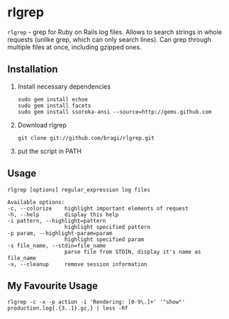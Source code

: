 rlgrep
======

`rlgrep` - grep for Ruby on Rails log files. Allows to search strings in whole requests (unlike grep, which can only search lines). Can grep through multiple files at once, including gzipped ones.

Installation
------------

1.  Install necessary dependencies

        sudo gem install echoe
        sudo gem install facets
        sudo gem install ssoroka-ansi --source=http://gems.github.com

1.  Download rlgrep

        git clone git://github.com/bragi/rlgrep.git

1.  put the script in PATH

Usage
-----

    rlgrep [options] regular_expression log files

    Available options:
    -c, --colorize    highlight important elements of request
    -h, --help        display this help
    -i pattern, --highlight=pattern
                      highlight specified pattern
    -p param, --highlight-param=param
                      highlight specified param
    -s file_name, --stdin=file_name
                      parse file from STDIN, display it's name as file_name
    -x, --cleanup     remove session information

My Favourite Usage
------------------

    rlgrep -c -x -p action -i 'Rendering: [0-9\.]+' '"show"' production.log{.{3..1}.gz,} | less -Rf

